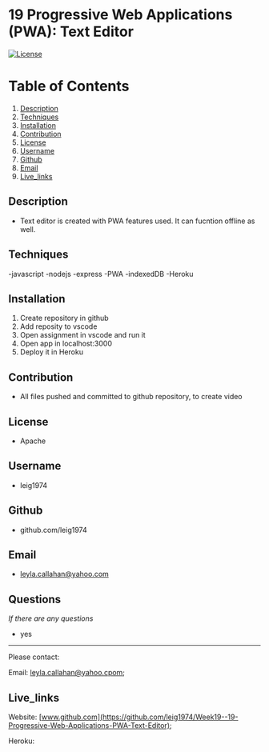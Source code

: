 # 19 Progressive Web Applications (PWA): Text Editor

  [![License](https://img.shields.io/badge/License-Apache_2.0-blue.svg)](https://opensource.org/licenses/Apache-2.0)


# Table of Contents
1. [Description](#description)
2. [Techniques](#techniques)
3. [Installation](#installation)
4. [Contribution](#contribution)
5. [License](#license)
6. [Username](#username)
7. [Github](#github)
8. [Email](#email)
9. [Live_links](#live_links)

## Description
- Text editor is created with PWA features used. It can fucntion offline as well.

## Techniques
-javascript
-nodejs
-express
-PWA
-indexedDB
-Heroku


## Installation
1. Create repository in github
2. Add reposity to vscode
3. Open assignment in vscode and run it
4. Open app in localhost:3000
5. Deploy it in Heroku

## Contribution
- All files pushed and committed to github repository, to create video

## License
- Apache

## Username
- leig1974

## Github
- github.com/leig1974

## Email
- leyla.callahan@yahoo.com

## Questions
_If there are any questions_
- yes
---

Please contact:

Email: 
[leyla.callahan@yahoo.cpom](mailto:leyla.callahan@yahoo.cpom);

## Live_links
Website: [www.github.com](https://github.com/leig1974/Week19--19-Progressive-Web-Applications-PWA-Text-Editor);

Heroku: 